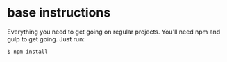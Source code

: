 # base instructions

Everything you need to get going on regular projects. You'll need npm and gulp to get going. Just run:

`$ npm install`
